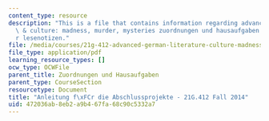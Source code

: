 ```yaml
---
content_type: resource
description: "This is a file that contains information regarding advanced german literature\
  \ & culture: madness, murder, mysteries zuordnungen und hausaufgaben formular f\xFC\
  r lesenotizen."
file: /media/courses/21g-412-advanced-german-literature-culture-madness-murder-mysteries-fall-2014/472036ab8eb2a9b467fa68c90c5332a7_MIT21G_412F14_Absch.pdf
file_type: application/pdf
learning_resource_types: []
ocw_type: OCWFile
parent_title: Zuordnungen und Hausaufgaben
parent_type: CourseSection
resourcetype: Document
title: "Anleitung f\xFCr die Abschlussprojekte - 21G.412 Fall 2014"
uid: 472036ab-8eb2-a9b4-67fa-68c90c5332a7
---
```


